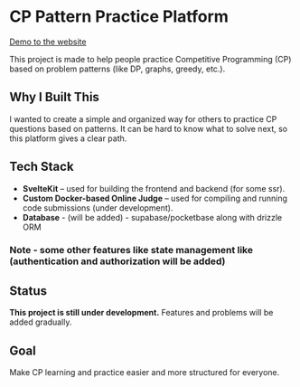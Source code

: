 # CP Pattern Practice Platform

[Demo to the website](https://cp-platform-one.vercel.app/)

This project is made to help people practice Competitive Programming (CP) based on problem patterns (like DP, graphs, greedy, etc.).

## Why I Built This

I wanted to create a simple and organized way for others to practice CP questions based on patterns. It can be hard to know what to solve next, so this platform gives a clear path.

## Tech Stack

* **SvelteKit** – used for building the frontend and backend (for some ssr).
* **Custom Docker-based Online Judge** – used for compiling and running code submissions (under development).
* **Database** - (will be added) - supabase/pocketbase along with drizzle ORM

### Note - some other features like state management like (authentication and authorization will be added)

## Status

**This project is still under development.**
Features and problems will be added gradually.

## Goal

Make CP learning and practice easier and more structured for everyone.
